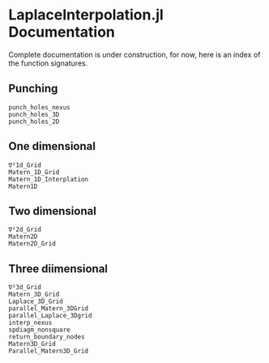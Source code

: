 # LaplaceInterpolation.jl Documentation

Complete documentation is under construction, for now, here is an index of the
function signatures.

## Punching
```@docs
punch_holes_nexus
punch_holes_3D
punch_holes_2D
```

## One dimensional

```@docs
∇²1d_Grid
Matern_1D_Grid
Matern_1D_Interplation
Matern1D
```

## Two dimensional

```@docs
∇²2d_Grid
Matern2D
Matern2D_Grid 
```

## Three diimensional

```@docs
∇²3d_Grid
Matern_3D_Grid
Laplace_3D_Grid
parallel_Matern_3DGrid
parallel_Laplace_3Dgrid
interp_nexus 
spdiagm_nonsquare
return_boundary_nodes
Matern3D_Grid
Parallel_Matern3D_Grid
```
